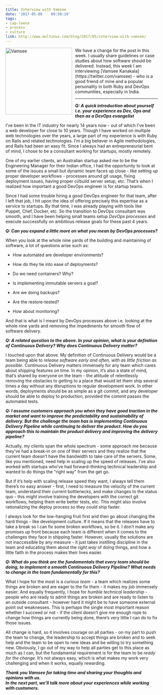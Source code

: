 ```yaml
---
title: Interview with Vamsee
date: '2017-05-08	 09:50:19'
tags: 
- cap-leena
- process
- culture
link: http://www.multunus.com/blog/2017/05/interview-with-vamsee/
---
```


<img src="https://s3.amazonaws.com/multunus-images/vamsee.jpg" alt="Vamsee" style="width:220px;float: left;padding-right:10px;"/>
We have a change for the post in this week. I usually share guidelines or case studies about how software should be delivered. 
Instead, this week I am interviewing [Vamsee Kanakala](https://twitter.com/vamsee) - who is a good friend of mine and a popular personality in both Ruby and DevOps communities, especially in India.   


***

**_Q: A quick introduction about yourself i.e. your experience as Dev, Ops and then as a DevOps evangelist_**

I’ve been in the IT industry for nearly 14 years now - out of which I’ve been a web developer for close to 10 years. Though I have worked on multiple web technologies over the years, a large part of my experience is with Ruby on Rails and related technologies. I’m a big believer in Agile methodologies, and Rails had been an easy fit. Since I always had an entrepreneurial bent of mind, I chose to be a consultant working for startups, mostly remotely.

One of my earlier clients, an Australian startup asked me to be the Engineering Manager for their Indian office, I had the opportunity to look at some of the issues a small but dynamic team faces up close - like setting up proper developer workflows - processes around git usage, fixing deployment issues, having proper ci/build server setup, etc. That’s when I realized how important a good DevOps engineer is for startup teams. 

Since I had some trouble hiring a good DevOps engineer for that team, after I left that job, I hit upon the idea of offering precisely this expertise as a service to startups. By that time, I was already playing with tools like Puppet, Chef, Docker, etc. So the transition to DevOps consultant was smooth, and I have been helping small teams setup *DevOps processes* and execute successfully on ambitious release goals for these past 4 years.

**_Q: Can you expand a little more on what you mean by DevOps processes?_**

When you look at the whole nine yards of the building and maintaining of software, a lot of questions arise such as:

* How automated are developer environments? 

* How do they tie into ease of deployments?

* Do we need containers? Why?

* Is implementing immutable servers a goal?

* Are we doing backups? 

* Are the restore-tested? 

* How about monitoring?

And that is what is I meant by DevOps processes above i.e. looking at the whole nine yards and removing the impediments for smooth flow of software delivery.

**_Q: A related question to the above. In your opinion, what is your definition of Continuous Delivery? Why does Continuous Delivery matter?_**

I touched upon that above. My definition of Continuous Delivery would be a team being able to *release software early and often, with as little friction as possible*. Continuous Delivery matters immensely for any team which cares about shipping features on time. In my opinion, it’s also a state of mind, that’s shared by everyone on the team - the attitude of relentlessly removing the obstacles to getting to a place that would let them ship several times a day without any disruptions to regular development work. In other words, deployments should be as simple as a git commit, and any developer should be able to deploy to production, provided the commit passes the automated tests.

**_Q: I assume customers approach you when they have good traction in the market and want to improve the predictability and sustainability of delivery. But the challenge the team has is implementing Continuous Delivery Pipeline while continuing to deliver the product. How do you approach this to maintain the product delivery and improving the delivery pipeline?_**

Actually, my clients span the whole spectrum - some approach me because they’ve had a break-in on one of their servers and they realize that the current team doesn’t have the bandwidth to take care of the servers. Some, like you mentioned, need help in scaling up the speed of releases. I’ve also worked with startups who’ve had forward-thinking technical leadership and wanted to do things the "right way" from the get go. 

But if it’s help with scaling release speed they want, I always tell them there’s no easy answer - first, I need to measure the velocity of the current team, understand their current bottlenecks, and make changes to the status quo - this might involve training the developers with the correct git workflows, helping them write better tests, etc. This might also involve rationalizing the deploy process so they could ship faster. 

I always look for the low-hanging fruit first and then go about changing the hard things - like development culture. If it means that the releases have to take a break so I can fix some broken workflows, so be it. I don’t make any promises up front because each team is different when it comes to the challenges they face in shipping faster. However, usually the solutions are not inaccessible by any measure - it just takes instilling discipline in the team and educating them about the *right way* of doing things, and how a little faith in the process makes their lives easier.

**_Q: What do you think are the fundamentals that every team should be doing, to implement a smooth Continuous Delivery Pipeline? What needs to change in the team fundamentally for this?_**

What I hope for the most is a *curious team* - a team which realizes some things are broken and are eager to the fix them - it makes my job immensely easier. And equally frequently, I hope for *humble technical leadership* - people who are ready to admit things are broken and are ready to listen to an outside consultant - however hard it might be to have someone external point out weaknesses. This is perhaps the single most important reason whether I succeed or not - if the client doesn’t give me enough rope to change how things are currently being done, there’s very little I can do to fix those issues. 

All change is hard, so it involves courage on all parties - on my part to push the team to change, the leadership to accept things are broken and to seek help and the team to be open to new ideas and be willing to try something new. Obviously, I go out of my way to help all parties get to this place as much as I can, but the fundamental requirement is for the team to be *ready for the change.* It’s not always easy, which is what makes my work very challenging and when it works, equally rewarding.




**_Thank you Vamsee for taking time and sharing your thoughts and opinions with us._**   
**_In the next part, we’ll talk more about your experiences while working with customers._**
